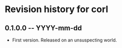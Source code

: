 # Revision history for corl

## 0.1.0.0 -- YYYY-mm-dd

* First version. Released on an unsuspecting world.
